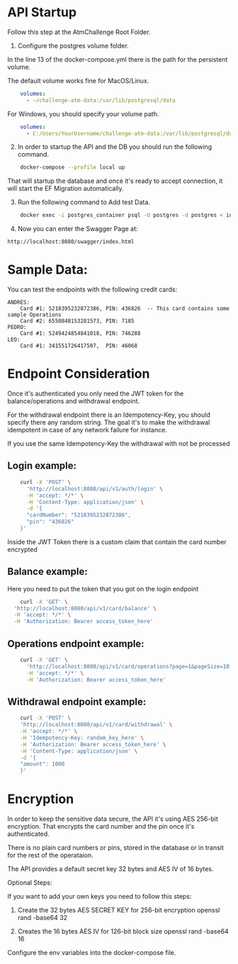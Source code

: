 # API Startup

Follow this step at the AtmChallenge Root Folder.

1. Configure the postgres volume folder.

In the line 13 of the docker-compose.yml there is the path for the persistent volume.

The default volume works fine for MacOS/Linux.

```yml
    volumes:
      - ~/challenge-atm-data:/var/lib/postgresql/data
```

For Windows, you should specify your volume path.

```yml
    volumes:
      - C:/Users/YourUsername/challenge-atm-data:/var/lib/postgresql/data
```


2. In order to startup the API and the DB you should run the following command.

```bash
    docker-compose --profile local up
```

That will startup the database and once it's ready to accept connection, it will start the EF Migration automatically.

3. Run the following command to Add test Data.

```bash
    docker exec -i postgres_container psql -U postgres -d postgres < init-script.sql
```

4. Now you can enter the Swagger Page at:

```
http://localhost:8080/swagger/index.html
```

# Sample Data:

You can test the endpoints with the following credit cards:

```text
ANDRÉS:
    Card #1: 5218395232872386, PIN: 436826  -- This card contains some sample Operations
    Card #2: 6550848153281573, PIN: 7185
PEDRO:
    Card #1: 5249424854841018, PIN: 746288
LEO:
    Card #1: 341551726417507,  PIN: 46068
```

# Endpoint Consideration

Once it's authenticated you only need the JWT token for the balance/operations and withdrawal endpoint.

For the withdrawal endpoint there is an Idempotency-Key, you should specify there any random string.
The goal it's to make the withdrawal idempotent in case of any network failure for instance.

If you use the same Idempotency-Key the withdrawal with not be processed

## Login example:

```bash
    curl -X 'POST' \
      'http://localhost:8080/api/v1/auth/login' \
      -H 'accept: */*' \
      -H 'Content-Type: application/json' \
      -d '{
      "cardNumber": "5218395232872386",
      "pin": "436826"
    }'
```
Inside the JWT Token there is a custom claim that contain the card number encrypted

## Balance example:
Here you need to put the token that you got on the login endpoint
```bash
    curl -X 'GET' \
  'http://localhost:8080/api/v1/card/balance' \
  -H 'accept: */*' \
  -H 'Authorization: Bearer access_token_here'
```

## Operations endpoint example:

```bash
    curl -X 'GET' \
      'http://localhost:8080/api/v1/card/operations?page=1&pageSize=10' \
      -H 'accept: */*' \
      -H 'Authorization: Bearer access_token_here'
```

## Withdrawal endpoint example:

```bash
    curl -X 'POST' \
    'http://localhost:8080/api/v1/card/withdrawal' \
    -H 'accept: */*' \
    -H 'Idempotency-Key: random_key_here' \
    -H 'Authorization: Bearer access_token_here' \
    -H 'Content-Type: application/json' \
    -d '{
    "amount": 1000
    }'
```

# Encryption
In order to keep the sensitive data secure, the API it's using AES 256-bit encryption.
That encrypts the card number and the pin once it's authenticated.

There is no plain card numbers or pins, stored in the database or in transit for the rest of the operataion.

The API provides a default secret key 32 bytes and AES IV of 16 bytes.

Optional Steps:

If you want to add your own keys you need to follow this steps:

1. Create the 32 bytes AES SECRET KEY for 256-bit encryption
   openssl rand -base64 32

2. Creates the 16 bytes AES IV for 126-bit block size
   openssl rand -base64 16

Configure the env variables into the docker-compose file.




